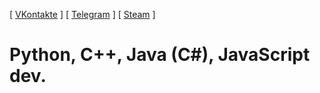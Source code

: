 \[ [VKontakte](https://vk.com/bruteattack) \] \[ [Telegram](https://t.me/doswithmachine) \] \[ [Steam](https://steamcommunity.com/id/xf__) \]
# Python, C++, Java (C#), JavaScript dev.
